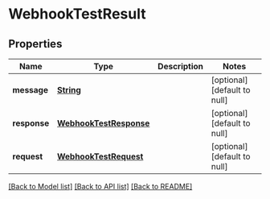 # WebhookTestResult
## Properties

Name | Type | Description | Notes
------------ | ------------- | ------------- | -------------
**message** | [**String**](string) |  | [optional] [default to null]
**response** | [**WebhookTestResponse**](WebhookTestResponse) |  | [optional] [default to null]
**request** | [**WebhookTestRequest**](WebhookTestRequest) |  | [optional] [default to null]

[[Back to Model list]](../README#documentation-for-models) [[Back to API list]](../README#documentation-for-api-endpoints) [[Back to README]](../README)

